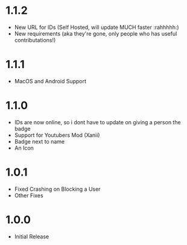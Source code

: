 # 1.1.2

 * New URL for IDs (Self Hosted, will update MUCH faster :rahhhhh:)
 * New requirements (aka they're gone, only people who has useful contributations!)

# 1.1.1

 * MacOS and Android Support

# 1.1.0

 * IDs are now online, so i dont have to update on giving a person the badge
 * Support for Youtubers Mod (Xanii)
 * Badge next to name
 * An Icon

# 1.0.1

 * Fixed Crashing on Blocking a User
 * Other Fixes

# 1.0.0

 * Initial Release
